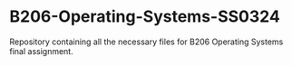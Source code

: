 # B206-Operating-Systems-SS0324
Repository containing all the necessary files for B206 Operating Systems final assignment.
